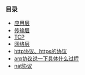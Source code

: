 

###  目录

- [应用层](https://github.com/wangjiapu/Conclusion/blob/master/%E8%AE%A1%E7%AE%97%E6%9C%BA%E7%BD%91%E7%BB%9C/%E5%BA%94%E7%94%A8%E5%B1%82.md)
- [传输层](https://github.com/wangjiapu/Conclusion/blob/master/%E8%AE%A1%E7%AE%97%E6%9C%BA%E7%BD%91%E7%BB%9C/%E4%BC%A0%E8%BE%93%E5%B1%82.md)
- [TCP](https://github.com/wangjiapu/Conclusion/blob/master/%E8%AE%A1%E7%AE%97%E6%9C%BA%E7%BD%91%E7%BB%9C/TCP.md)
- [网络层](https://github.com/wangjiapu/Conclusion/blob/master/%E8%AE%A1%E7%AE%97%E6%9C%BA%E7%BD%91%E7%BB%9C/%E7%BD%91%E8%B7%AF%E5%B1%82.md)
- [http协议、https的协议 ]()
- [arp协议说一下具体什么过程 ]()
- [nat协议]()
